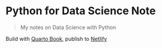 # Python for Data Science Note

> My notes on Data Science with Python

Build with [Quarto Book](https://quarto.org/docs/books/), publish to [Netlify](https://py-ds-lightbridge.netlify.app)

